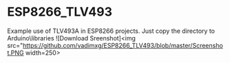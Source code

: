# ESP8266_TLV493
Example use of TLV493A in ESP8266 projects.
Just copy the directory to Arduino\libraries
![Download Sreenshot]<img src="https://github.com/vadimxg/ESP8266_TLV493/blob/master/Screenshot.PNG width=250>
